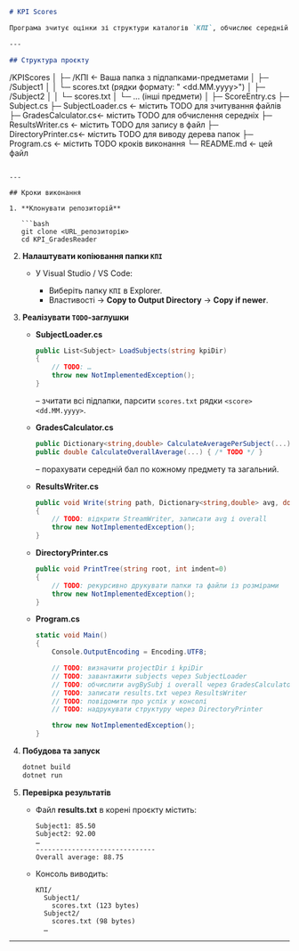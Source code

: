 ﻿```markdown
# KPI Scores

Програма зчитує оцінки зі структури каталогів `КПІ`, обчислює середній бал по кожному предмету та загальний середній, записує результати у файл `results.txt` і виводить у консоль рекурсивну структуру папки `КПІ` з розмірами файлів.

---

## Структура проєкту

```

/KPIScores
│
├─ /КПІ              ← Ваша папка з підпапками-предметами
│   ├─ /Subject1
│   │   └─ scores.txt  (рядки формату: "<score> \<dd.MM.yyyy>")
│   ├─ /Subject2
│   │   └─ scores.txt
│   └─ … (інші предмети)
│
├─ ScoreEntry.cs
├─ Subject.cs
├─ SubjectLoader.cs   ← містить TODO для зчитування файлів
├─ GradesCalculator.cs← містить TODO для обчислення середніх
├─ ResultsWriter.cs   ← містить TODO для запису в файл
├─ DirectoryPrinter.cs← містить TODO для виводу дерева папок
├─ Program.cs         ← містить TODO кроків виконання
└─ README.md          ← цей файл

````

---

## Кроки виконання

1. **Клонувати репозиторій**

   ```bash
   git clone <URL_репозиторію>
   cd KPI_GradesReader
````

2. **Налаштувати копіювання папки `КПІ`**

   * У Visual Studio / VS Code:

     * Виберіть папку `КПІ` в Explorer.
     * Властивості → **Copy to Output Directory** → **Copy if newer**.

3. **Реалізувати `TODO`-заглушки**

   * **SubjectLoader.cs**

     ```csharp
     public List<Subject> LoadSubjects(string kpiDir)
     {
         // TODO: …
         throw new NotImplementedException();
     }
     ```

     – зчитати всі підпапки, парсити `scores.txt` рядки `<score> <dd.MM.yyyy>`.

   * **GradesCalculator.cs**

     ```csharp
     public Dictionary<string,double> CalculateAveragePerSubject(...) { /* TODO */ }
     public double CalculateOverallAverage(...) { /* TODO */ }
     ```

     – порахувати середній бал по кожному предмету та загальний.

   * **ResultsWriter.cs**

     ```csharp
     public void Write(string path, Dictionary<string,double> avg, double overall)
     {
         // TODO: відкрити StreamWriter, записати avg і overall
         throw new NotImplementedException();
     }
     ```

   * **DirectoryPrinter.cs**

     ```csharp
     public void PrintTree(string root, int indent=0)
     {
         // TODO: рекурсивно друкувати папки та файли із розмірами
         throw new NotImplementedException();
     }
     ```

   * **Program.cs**

     ```csharp
     static void Main()
     {
         Console.OutputEncoding = Encoding.UTF8;

         // TODO: визначити projectDir і kpiDir
         // TODO: завантажити subjects через SubjectLoader
         // TODO: обчислити avgBySubj і overall через GradesCalculator
         // TODO: записати results.txt через ResultsWriter
         // TODO: повідомити про успіх у консолі
         // TODO: надрукувати структуру через DirectoryPrinter

         throw new NotImplementedException();
     }
     ```

4. **Побудова та запуск**

   ```bash
   dotnet build
   dotnet run
   ```

5. **Перевірка результатів**

   * Файл **results.txt** в корені проєкту містить:

     ```
     Subject1: 85.50
     Subject2: 92.00
     …
     ------------------------------
     Overall average: 88.75
     ```
   * Консоль виводить:

     ```
     КПІ/
       Subject1/
         scores.txt (123 bytes)
       Subject2/
         scores.txt (98 bytes)
       …
     ```

---
